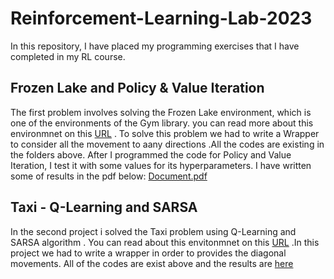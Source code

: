 # Reinforcement-Learning-Lab-2023
In this repository, I have placed my programming exercises that I have completed in my RL course.
## Frozen Lake and Policy & Value Iteration
The first problem involves solving the Frozen Lake environment, which is one of the environments of the Gym library. you can read more about this environmnet on this [URL](https://gymnasium.farama.org/environments/toy_text/frozen_lake/) . To solve this problem we had to write a Wrapper to consider all the movement to aany directions .All the codes are existing in the folders above.
After I programmed the code for Policy and Value Iteration, I test it with some values for its hyperparameters. I have written some of results in the pdf below:
[Document.pdf](https://github.com/Snaseri2001/Reinforcement-Learning-Lab-2023/files/12172250/Document.pdf)

## Taxi - Q-Learning and SARSA
In the second project i solved the Taxi problem using Q-Learning and SARSA algorithm . You can read about this envitonmnet on this [URL](https://www.gymlibrary.dev/environments/toy_text/taxi/) .In this project we had to write a wrapper in order to provides the diagonal movements. All of the codes are exist above and the results are [here](https://github.com/Snaseri2001/Reinforcement-Learning-Lab-2023/blob/main/Taxi%20Cup/TsxiCup.pdf)
